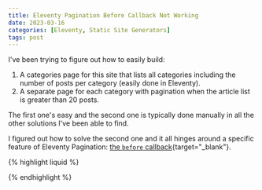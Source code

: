 ```yaml
---
title: Eleventy Pagination Before Callback Not Working
date: 2023-03-16
categories: [Eleventy, Static Site Generators]
tags: post
---
```


I've been trying to figure out how to easily build:

1. A categories page for this site that lists all categories including the number of posts per category (easily done in Eleventy).
2. A separate page for each category with pagination when the article list is greater than 20 posts.

The first one's easy and the second one is typically done manually in all the other solutions I've been able to find.

I figured out how to solve the second one and it all hinges around a specific feature of Eleventy Pagination: [the `before` callback](https://www.11ty.dev/docs/pagination/#the-before-callback){target="_blank"}.

{% highlight liquid %}

{% endhighlight %}
